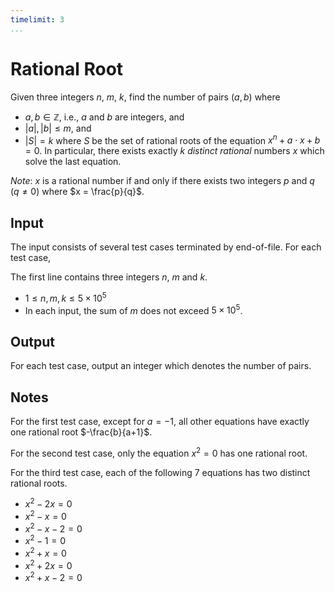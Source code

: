 ```yaml
---
timelimit: 3
...
```


# Rational Root

Given three integers $n$, $m$, $k$, find the number of pairs $(a, b)$ where

* $a, b \in \mathbb{Z}$, i.e., $a$ and $b$ are integers, and
* $|a|, |b| \leq m$, and
* $|S| = k$ where $S$ be the set of rational roots of the equation $x^n + a \cdot x + b = 0$. In particular, there exists exactly $k$ *distinct* *rational* numbers $x$ which solve the last equation.

*Note*: $x$ is a rational number if and only if there exists two integers $p$ and $q$ ($q \neq 0$) where $x = \frac{p}{q}$.

## Input

The input consists of several test cases terminated by end-of-file. For each test case,

The first line contains three integers $n$, $m$ and $k$.

* $1 \leq n, m, k \leq 5 \times 10^5$
* In each input, the sum of $m$ does not exceed $5 \times 10^5$.

## Output

For each test case, output an integer which denotes the number of pairs.

<!--SAMPLES-->

## Notes

For the first test case, except for $a=-1$, all other equations have exactly one rational root $-\frac{b}{a+1}$.

For the second test case, only the equation $x^2=0$ has one rational root.

For the third test case, each of the following $7$ equations has two distinct rational roots.

* $x^2-2x=0$
* $x^2-x=0$
* $x^2-x-2=0$
* $x^2-1=0$
* $x^2+x=0$
* $x^2+2x=0$
* $x^2+x-2=0$
